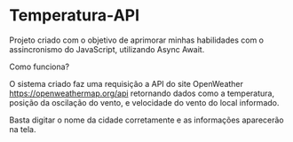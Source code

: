 # Temperatura-API

Projeto criado com o objetivo de aprimorar minhas habilidades com o assincronismo do JavaScript, utilizando Async Await.



Como funciona?

O sistema criado faz uma requisição a API do site OpenWeather https://openweathermap.org/api
retornando dados como a temperatura, posição da oscilação do vento, e velocidade do vento do local informado.

Basta digitar o nome da cidade corretamente e as informações aparecerão na tela.



<img></img>
